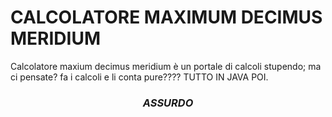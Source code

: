 #  CALCOLATORE MAXIMUM DECIMUS MERIDIUM 
       
Calcolatore maxium decimus meridium è un portale di calcoli stupendo; ma ci pensate? fa i calcoli e li conta pure???? TUTTO IN JAVA POI. 
<h3 align="center"><i>ASSURDO</i></h3>



